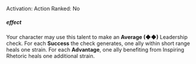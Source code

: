 Activation: Action
Ranked: No
##### effect
Your character may use this talent to make
an **Average (◆◆)** Leadership check. For each
**Success** the check generates, one ally within short
range heals one strain. For each **Advantage**, one ally
benefiting from Inspiring Rhetoric heals one
additional strain.